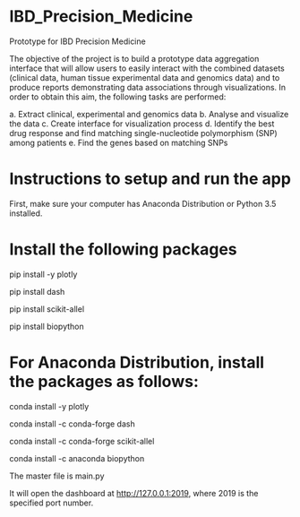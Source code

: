 # IBD_Precision_Medicine
Prototype for IBD Precision Medicine


The objective of the project is to build a prototype data aggregation interface that will allow users to easily interact with the combined datasets (clinical data, human tissue experimental data and genomics data) and to produce reports demonstrating data associations through visualizations. In order to obtain this aim, the following tasks are performed:

a.	Extract clinical, experimental and genomics data
b.	Analyse and visualize the data
c.	Create interface for visualization process
d.	Identify the best drug response and find matching single-nucleotide polymorphism (SNP) among patients
e.	Find the genes based on matching SNPs


# Instructions to setup and run the app

First, make sure your computer has Anaconda Distribution or Python 3.5 installed.

# Install the following packages
pip install -y plotly

pip install dash

pip install scikit-allel

pip install biopython


# For Anaconda Distribution, install the packages as follows:
conda install -y plotly

conda install -c conda-forge dash

conda install -c conda-forge scikit-allel

conda install -c anaconda biopython


The master file is main.py

It will open the dashboard at http://127.0.0.1:2019, where 2019 is the specified port number.
